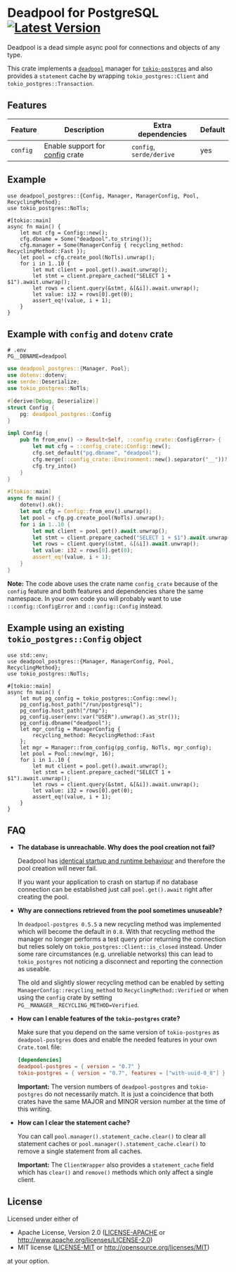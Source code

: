 # Deadpool for PostgreSQL [![Latest Version](https://img.shields.io/crates/v/deadpool-postgres.svg)](https://crates.io/crates/deadpool-postgres)

Deadpool is a dead simple async pool for connections and objects
of any type.

This crate implements a [`deadpool`](https://crates.io/crates/deadpool)
manager for [`tokio-postgres`](https://crates.io/crates/tokio-postgres)
and also provides a `statement` cache by wrapping `tokio_postgres::Client`
and `tokio_postgres::Transaction`.

## Features

| Feature | Description | Extra dependencies | Default |
| ------- | ----------- | ------------------ | ------- |
| `config` | Enable support for [config](https://crates.io/crates/config) crate | `config`, `serde/derive` | yes |

## Example

```rust,ignore
use deadpool_postgres::{Config, Manager, ManagerConfig, Pool, RecyclingMethod};
use tokio_postgres::NoTls;

#[tokio::main]
async fn main() {
    let mut cfg = Config::new();
    cfg.dbname = Some("deadpool".to_string());
    cfg.manager = Some(ManagerConfig { recycling_method: RecyclingMethod::Fast });
    let pool = cfg.create_pool(NoTls).unwrap();
    for i in 1..10 {
        let mut client = pool.get().await.unwrap();
        let stmt = client.prepare_cached("SELECT 1 + $1").await.unwrap();
        let rows = client.query(&stmt, &[&i]).await.unwrap();
        let value: i32 = rows[0].get(0);
        assert_eq!(value, i + 1);
    }
}
```

## Example with `config` and `dotenv` crate

```env
# .env
PG__DBNAME=deadpool
```

```rust
use deadpool_postgres::{Manager, Pool};
use dotenv::dotenv;
use serde::Deserialize;
use tokio_postgres::NoTls;

#[derive(Debug, Deserialize)]
struct Config {
    pg: deadpool_postgres::Config
}

impl Config {
    pub fn from_env() -> Result<Self, ::config_crate::ConfigError> {
        let mut cfg = ::config_crate::Config::new();
        cfg.set_default("pg.dbname", "deadpool");
        cfg.merge(::config_crate::Environment::new().separator("__"))?;
        cfg.try_into()
    }
}

#[tokio::main]
async fn main() {
    dotenv().ok();
    let mut cfg = Config::from_env().unwrap();
    let pool = cfg.pg.create_pool(NoTls).unwrap();
    for i in 1..10 {
        let mut client = pool.get().await.unwrap();
        let stmt = client.prepare_cached("SELECT 1 + $1").await.unwrap();
        let rows = client.query(&stmt, &[&i]).await.unwrap();
        let value: i32 = rows[0].get(0);
        assert_eq!(value, i + 1);
    }
}
```

**Note:** The code above uses the crate name `config_crate` because of the
`config` feature and both features and dependencies share the same namespace.
In your own code you will probably want to use `::config::ConfigError` and
`::config::Config` instead.

## Example using an existing `tokio_postgres::Config` object

```rust,ignore
use std::env;
use deadpool_postgres::{Manager, ManagerConfig, Pool, RecyclingMethod};
use tokio_postgres::NoTls;

#[tokio::main]
async fn main() {
    let mut pg_config = tokio_postgres::Config::new();
    pg_config.host_path("/run/postgresql");
    pg_config.host_path("/tmp");
    pg_config.user(env::var("USER").unwrap().as_str());
    pg_config.dbname("deadpool");
    let mgr_config = ManagerConfig {
        recycling_method: RecyclingMethod::Fast
    };
    let mgr = Manager::from_config(pg_config, NoTls, mgr_config);
    let pool = Pool::new(mgr, 16);
    for i in 1..10 {
        let mut client = pool.get().await.unwrap();
        let stmt = client.prepare_cached("SELECT 1 + $1").await.unwrap();
        let rows = client.query(&stmt, &[&i]).await.unwrap();
        let value: i32 = rows[0].get(0);
        assert_eq!(value, i + 1);
    }
}
```

## FAQ

- **The database is unreachable. Why does the pool creation not fail?**

  Deadpool has [identical startup and runtime behaviour](https://crates.io/crates/deadpool/#reasons-for-yet-another-connection-pool)
  and therefore the pool creation will never fail.

  If you want your application to crash on startup if no database
  connection can be established just call `pool.get().await` right after
  creating the pool.

- **Why are connections retrieved from the pool sometimes unuseable?**

  In `deadpool-postgres 0.5.5` a new recycling method was implemented which
  will become the default in `0.8`. With that recycling method the manager no
  longer performs a test query prior returning the connection but relies
  solely on `tokio_postgres::Client::is_closed` instead. Under some rare
  circumstances (e.g. unreliable networks) this can lead to `tokio_postgres`
  not noticing a disconnect and reporting the connection as useable.

  The old and slightly slower recycling method can be enabled by setting
  `ManagerConfig::recycling_method` to `RecyclingMethod::Verified` or when
  using the `config` crate by setting `PG__MANAGER__RECYCLING_METHOD=Verified`.

- **How can I enable features of the `tokio-postgres` crate?**

  Make sure that you depend on the same version of `tokio-postgres` as
  `deadpool-postgres` does and enable the needed features in your own
  `Crate.toml` file:

  ```toml
  [dependencies]
  deadpool-postgres = { version = "0.7" }
  tokio-postgres = { version = "0.7", features = ["with-uuid-0_8"] }
  ```

  **Important:** The version numbers of `deadpool-postgres` and
  `tokio-postgres` do not necessarily match. It is just a coincidence
  that both crates have the same MAJOR and MINOR version number at the
  time of this writing.

- **How can I clear the statement cache?**

  You can call `pool.manager().statement_cache.clear()` to clear all
  statement caches or `pool.manager().statement_cache.clear()` to remove
  a single statement from all caches.

  **Important:** The `ClientWrapper` also provides a `statement_cache`
  field which has `clear()` and `remove()` methods which only affect
  a single client.

## License

Licensed under either of

- Apache License, Version 2.0 ([LICENSE-APACHE](LICENSE-APACHE) or <http://www.apache.org/licenses/LICENSE-2.0>)
- MIT license ([LICENSE-MIT](LICENSE-MIT) or <http://opensource.org/licenses/MIT>)

at your option.
